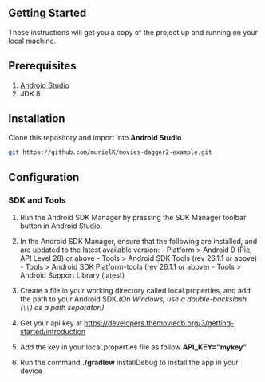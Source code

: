 
## Getting Started
These instructions will get you a copy of the project up and running on your local machine.

## Prerequisites

1. [Android Studio]
2. JDK 8

## Installation
Clone this repository and import into **Android Studio**

```bash
git https://github.com/murielK/movies-dagger2-example.git
```
## Configuration

### SDK and Tools

1. Run the Android SDK Manager by pressing the SDK Manager toolbar button
   in Android Studio.

2. In the Android SDK Manager, ensure that the following are installed,
   and are updated to the latest available version:
       - Platform > Android 9 (Pie, API Level 28) or above
       - Tools > Android SDK Tools (rev 26.1.1 or above)
       - Tools > Android SDK Platform-tools (rev 26.1.1 or above)
       - Tools > Android Support Library (latest)

3. Create a file in your working directory called local.properties,
   and add the path to your Android SDK._(On Windows, use a double-backslash (`\\`) as a path separator!)_

4. Get your api key at https://developers.themoviedb.org/3/getting-started/introduction

5. Add the key in your local.properties file as follow **API_KEY="mykey"**  

6. Run the command **./gradlew** installDebug to install the app in your device
   


[Android Studio]:http://developer.android.com/sdk/installing/studio.html
[How to set up signature keys]:https://bitbucket.org/ag04/android-how-to-sign-apk/src/master/